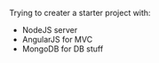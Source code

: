 Trying to creater a starter project with:
- NodeJS server
- AngularJS for MVC
- MongoDB for DB stuff
